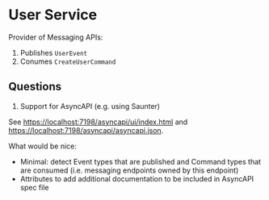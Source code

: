 ﻿# User Service

Provider of Messaging APIs:

1) Publishes `UserEvent`
2) Conumes `CreateUserCommand`


## Questions


1) Support for AsyncAPI (e.g. using Saunter)

See <https://localhost:7198/asyncapi/ui/index.html> and <https://localhost:7198/asyncapi/asyncapi.json>.

What would be nice:
- Minimal: detect Event types that are published and Command types that are consumed (i.e. messaging endpoints owned by this endpoint)
- Attributes to add additional documentation to be included in AsyncAPI spec file